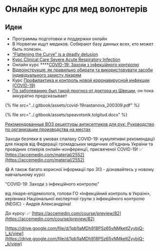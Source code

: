 # Онлайн курс для мед волонтерів

## Идеи

* Программы подготовки и поддержки онлайн
* В Норвегии ищут медиков. Собирают базу данных всех, кто может быть полезен..
* [“Flattening the Curve” is a deadly delusion](https://medium.com/@joschabach/flattening-the-curve-is-a-deadly-delusion-eea324fe9727)
* [Курс Clinical Care Severe Acute Respiratory Infection](https://openwho.org/courses/severe-acute-respiratory-infection)
* Онлайн курс ****[COVID-19: Заходи з інфекційного контролю](https://accemedin.com/course/preview/82?fbclid=IwAR3UdQf-00JfrlE0vQE6ns24r33orvgaa52iUez94PHbVGmGoXLeWgnjDDo) 
* [Відеоінструкція: як правильно обирати та використовувати засоби індивідуального захисту лікарям](https://www.facebook.com/phc.org.ua/videos/493399444708954/)
* Курс [Профилактика и контроль новой коронавирусной инфекции \(COVID-19\)](https://openwho.org/courses/COVID-19-IPC-RU)
* [По заболеванию был такой прогноз от доктора из Швеции](https://www.linkedin.com/pulse/generalized-prediction-model-multi-site-disease-dr-martin-lockstrom/), он пока аккуратно предсказывает

{% file src="../.gitbook/assets/covid-19nastanova\_200309.pdf" %}

{% file src="../.gitbook/assets/speavotsnik.tolgitud.docx" %}

[Рекомендованные ВОЗ рецептуры антисептиков для рук: Руководство по организации производства на местах](https://www.who.int/gpsc/5may/tools/guide_local_production_ru.pdf?ua=1)

Заходи безпеки в умовах спалаху COVID-19: кумулятивні рекомендації для лікарів від Федерації громадських медичних об’єднань України та провідних спікерів онлайн-конференції, присвяченої COVID-19! ✅ [https://accemedin.com/material/2552](https://accemedin.com/material/2552)

😷 А також багато корисної інформації про ЗІЗ - дізнавайтесь у новому навчальному курсі

"COVID-19: Заходи з інфекційного контролю"

від лікаря-епідеміолога, голови ГО «Інфекційний контроль в Україні», керівника Національної експертної групи з інфекційного контролю \(NEGIC\) - Андрія Александріна!

До курсу: ✅ [https://accemedin.com/course/preview/82](https://accemedin.com/course/preview/82)



[https://drive.google.com/file/d/1pb1laMDh918PSz65vNMketlZyybjQ-\_k/view](https://drive.google.com/file/d/1pb1laMDh918PSz65vNMketlZyybjQ-_k/view)

